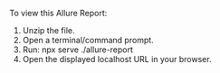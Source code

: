 To view this Allure Report:
1. Unzip the file.
2. Open a terminal/command prompt.
3. Run: npx serve ./allure-report
4. Open the displayed localhost URL in your browser.
